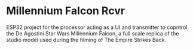 # Millennium Falcon Rcvr
ESP32 project for the processor acting as a UI and transmitter to copntrol the De Agostini Star Wars Millennium Falcon,
a full scale replica of the studio model used during the filming of The Empire Strikes Back.
